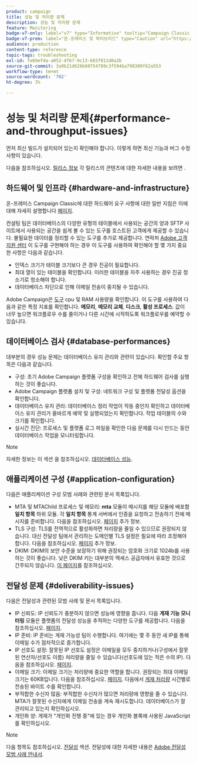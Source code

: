 ```yaml
---
product: campaign
title: 성능 및 처리량 문제
description: 성능 및 처리량 문제
feature: Monitoring
badge-v7-only: label="v7" type="Informative" tooltip="Campaign Classic v7에만 적용"
badge-v7-prem: label="온-프레미스 및 하이브리드" type="Caution" url="https://experienceleague.adobe.com/docs/campaign-classic/using/installing-campaign-classic/architecture-and-hosting-models/hosting-models-lp/hosting-models.html?lang=ko" tooltip="온-프레미스 및 하이브리드 배포에만 적용"
audience: production
content-type: reference
topic-tags: troubleshooting
exl-id: fe69efda-a052-4f67-9c13-665f011d0a2b
source-git-commit: 3a9b21d626b60754789c3f594ba798309f62a553
workflow-type: tm+mt
source-wordcount: '702'
ht-degree: 3%

---
```


# 성능 및 처리량 문제{#performance-and-throughput-issues}



먼저 최신 빌드가 설치되어 있는지 확인해야 합니다. 이렇게 하면 최신 기능과 버그 수정 사항이 있습니다.

다음을 참조하십시오. [릴리스 정보](../../rn/using/latest-release.md) 각 릴리스의 콘텐츠에 대한 자세한 내용을 보려면 .

## 하드웨어 및 인프라 {#hardware-and-infrastructure}

온-프레미스 Campaign Classic에 대한 하드웨어 요구 사항에 대한 일반 지침은 이에 대해 자세히 설명합니다 [페이지](https://helpx.adobe.com/kr/campaign/kb/hardware-sizing-guide.html).

컨설팅 팀은 데이터베이스의 다양한 유형의 테이블에서 사용되는 공간의 양과 SFTP 사이트에서 사용되는 공간을 쉽게 볼 수 있는 도구를 호스트된 고객에게 제공할 수 있습니다. 불필요한 데이터를 정리할 수 있는 도구를 추가로 제공합니다. 연락처 [Adobe 고객 지원 센터](https://helpx.adobe.com/kr/enterprise/admin-guide.html/enterprise/using/support-for-experience-cloud.ug.html) 이 도구를 구현해야 하는 경우 이 도구를 사용하여 확인해야 할 몇 가지 중요한 사항은 다음과 같습니다.

* 인덱스 크기가 테이블 크기보다 큰 경우 진공이 필요합니다.
* 최대 열이 있는 테이블을 확인합니다. 이러한 테이블을 자주 사용하는 경우 진공 청소기로 청소해야 합니다.
* 데이터베이스 차단으로 인해 이메일 전송이 중지될 수 있습니다.

Adobe Campaign은 [도구](../../production/using/monitoring-processes.md#manual-monitoring) cpu 및 RAM 사용량을 확인합니다. 이 도구를 사용하여 다음과 같은 특정 지표를 확인합니다. **메모리**, **메모리 교체**, **디스크**, **활성 프로세스**. 값이 너무 높으면 워크플로우 수를 줄이거나 다른 시간에 시작하도록 워크플로우를 예약할 수 있습니다.

## 데이터베이스 검사 {#database-performances}

대부분의 경우 성능 문제는 데이터베이스 유지 관리와 관련이 있습니다. 확인할 주요 항목은 다음과 같습니다.

* 구성: 초기 Adobe Campaign 플랫폼 구성을 확인하고 전체 하드웨어 검사를 실행하는 것이 좋습니다.
* Adobe Campaign 플랫폼 설치 및 구성: 네트워크 구성 및 플랫폼 전달성 옵션을 확인합니다.
* 데이터베이스 유지 관리: 데이터베이스 정리 작업이 작동 중인지 확인하고 데이터베이스 유지 관리가 올바르게 예약 및 실행되었는지 확인합니다. 작업 테이블의 수와 크기를 확인합니다.
* 실시간 진단: 프로세스 및 플랫폼 로그 파일을 확인한 다음 문제를 다시 만드는 동안 데이터베이스 작업을 모니터링합니다.

>[!NOTE]
>
>자세한 정보는 이 섹션 을 참조하십시오. [데이터베이스 성능](../../production/using/database-performances.md).

## 애플리케이션 구성 {#application-configuration}

다음은 애플리케이션 구성 모범 사례와 관련된 문서 목록입니다.

* MTA 및 MTAChild 프로세스 및 메모리: **mta** 모듈이 메시지를 해당 모듈에 배포함 **일치 항목** 하위 모듈. 각 **일치 항목** 통계 서버에서 인증을 요청하고 전송하기 전에 메시지를 준비합니다. 다음을 참조하십시오. [페이지](../../installation/using/email-deliverability.md) 추가 정보.
* TLS 구성: TLS를 전역적으로 활성화하면 처리량을 줄일 수 있으므로 권장되지 않습니다. 대신 전달성 팀에서 관리하는 도메인별 TLS 설정은 필요에 따라 조정해야 합니다. 다음을 참조하십시오. [페이지](../../installation/using/email-deliverability.md#mx-configuration) 추가 정보.
* DKIM: DKIM의 보안 수준을 보장하기 위해 권장되는 암호화 크기로 1024b를 사용하는 것이 좋습니다. 낮은 DKIM 키는 대부분의 액세스 공급자에서 유효한 것으로 간주되지 않습니다. [이 페이지](https://experienceleague.adobe.com/docs/deliverability-learn/deliverability-best-practice-guide/transition-process/infrastructure.html#authentication)를 참조하십시오.

## 전달성 문제 {#deliverability-issues}

다음은 전달성과 관련된 모범 사례 및 문서 목록입니다.

* IP 신뢰도: IP 신뢰도가 충분하지 않으면 성능에 영향을 줍니다. 다음 **게재 기능 모니터링** 모듈은 플랫폼의 전달성 성능을 추적하는 다양한 도구를 제공합니다. 다음을 참조하십시오. [페이지](../../delivery/using/monitoring-deliverability.md).
* IP 준비: IP 준비는 게재 가능성 팀이 수행합니다. 여기에는 몇 주 동안 새 IP를 통해 이메일 수가 점차적으로 증가합니다.
* IP 선호도 설정: 잘못된 IP 선호도 설정은 이메일을 모두 중지하거나(구성에서 잘못된 연산자/선호도 이름) 처리량을 줄일 수 있습니다(선호도에 있는 적은 수의 IP). 다음을 참조하십시오. [페이지](../../installation/using/email-deliverability.md#list-of-ip-addresses-to-use).
* 이메일 크기: 이메일 크기는 처리량에 중요한 역할을 합니다. 권장되는 최대 이메일 크기는 60KB입니다. 다음을 참조하십시오. [페이지](https://helpx.adobe.com/legal/product-descriptions/campaign.html). 다음에서 [게재 처리량](../../reporting/using/global-reports.md#delivery-throughput) 시간별로 전송된 바이트 수를 확인합니다.
* 부적합한 수신자 많음: 부적합한 수신자가 많으면 처리량에 영향을 줄 수 있습니다. MTA가 잘못된 수신자에게 이메일 전송을 계속 재시도합니다. 데이터베이스가 잘 관리되고 있는지 확인하십시오.
* 개인화 양: 게재가 &quot;개인화 진행 중&quot;에 있는 경우 개인화 블록에 사용된 JavaScript를 확인하십시오.

>[!NOTE]
>
>다음 항목도 참조하십시오. [전달성](../../delivery/using/about-deliverability.md) 섹션. 전달성에 대한 자세한 내용은 [Adobe 전달성 모범 사례 안내서](https://experienceleague.adobe.com/docs/deliverability-learn/deliverability-best-practice-guide/introduction.html?lang=ko).
